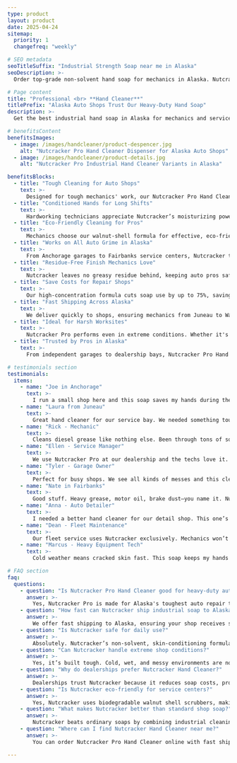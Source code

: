 ```yaml
---
type: product
layout: product
date: 2025-04-24
sitemap:
  priority: 1
  changefreq: "weekly"

# SEO metadata
seoTitleSuffix: "Industrial Strength Soap near me in Alaska"
seoDescription: >-
  Order top-grade non-solvent hand soap for mechanics in Alaska. Nutcracker Pro Hand Cleaner fights tough grime, protects hands, and ships fast. Ideal for shops, dealerships, and service centers.

# Page content
title: "Professional <br> **Hand Cleaner**"
titlePrefix: "Alaska Auto Shops Trust Our Heavy-Duty Hand Soap"
description: >-
  Get the best industrial hand soap in Alaska for mechanics and service pros. Nutcracker Pro offers non-solvent hand cleaner with fast shipping, skin conditioning, and eco-friendly ingredients for daily shop use.

# benefitsContent
benefitsImages:
  - image: /images/handcleaner/product-despencer.jpg
    alt: "Nutcracker Pro Hand Cleaner Dispenser for Alaska Auto Shops"
  - image: /images/handcleaner/product-details.jpg
    alt: "Nutcracker Pro Industrial Hand Cleaner Variants in Alaska"

benefitsBlocks:
  - title: "Tough Cleaning for Auto Shops"
    text: >-
      Designed for tough mechanics' work, our Nutcracker Pro Hand Cleaner removes heavy grease, oils, and industrial grime without damaging your skin. It's a perfect match for busy auto shops.
  - title: "Conditioned Hands for Long Shifts"
    text: >-
      Hardworking technicians appreciate Nutcracker’s moisturizing power. Frequent handwashing no longer means cracked, dry skin thanks to our emollient-rich, non-solvent formula.
  - title: "Eco-Friendly Cleaning for Pros"
    text: >-
      Mechanics choose our walnut-shell formula for effective, eco-friendly scrubbing. Protect your hands and the environment with biodegradable ingredients made for shop life.
  - title: "Works on All Auto Grime in Alaska"
    text: >-
      From Anchorage garages to Fairbanks service centers, Nutcracker tackles oil, grease, adhesives, paint, and tar. It’s built for the tough messes Alaska mechanics see every day.
  - title: "Residue-Free Finish Mechanics Love"
    text: >-
      Nutcracker leaves no greasy residue behind, keeping auto pros safe and comfortable. Enjoy clean hands that grip tools securely after every wash.
  - title: "Save Costs for Repair Shops"
    text: >-
      Our high-concentration formula cuts soap use by up to 75%, saving dealerships and repair centers serious money on shop supplies without sacrificing cleaning power.
  - title: "Fast Shipping Across Alaska"
    text: >-
      We deliver quickly to shops, ensuring mechanics from Juneau to Wasilla have industrial hand soap stocked and ready when needed. Local shipping means fewer delays.
  - title: "Ideal for Harsh Worksites"
    text: >-
      Nutcracker Pro performs even in extreme conditions. Whether it's freezing temperatures or rugged outdoor repairs, our hand cleaner works as hard as you do.
  - title: "Trusted by Pros in Alaska"
    text: >-
      From independent garages to dealership bays, Nutcracker Pro Hand Cleaner earns loyalty through real-world results, skin safety, and consistent high performance.

# testimonials section
testimonials:
  items:
    - name: "Joe in Anchorage"
      text: >-
        I run a small shop here and this soap saves my hands during the brutal winter months. Doesn’t dry them out like the old brands did.
    - name: "Laura from Juneau"
      text: >-
        Great hand cleaner for our service bay. We needed something tough that ships fast to Alaska, and this works great. No greasy feel either.
    - name: "Rick - Mechanic"
      text: >-
        Cleans diesel grease like nothing else. Been through tons of soaps and this is the one I stick with now. Fast shipping too.
    - name: "Ellen - Service Manager"
      text: >-
        We use Nutcracker Pro at our dealership and the techs love it. Cuts through oil without killing your skin. Alaska tough!
    - name: "Tyler - Garage Owner"
      text: >-
        Perfect for busy shops. We see all kinds of messes and this cleaner takes care of it quick. Plus it’s easy on the skin.
    - name: "Nate in Fairbanks"
      text: >-
        Good stuff. Heavy grease, motor oil, brake dust—you name it. Nutcracker soap clears it out without burning your skin.
    - name: "Anna - Auto Detailer"
      text: >-
        I needed a better hand cleaner for our detail shop. This one’s a game changer. Hands feel clean and soft.
    - name: "Dean - Fleet Maintenance"
      text: >-
        Our fleet service uses Nutcracker exclusively. Mechanics won’t use anything else now. Big upgrade.
    - name: "Marcus - Heavy Equipment Tech"
      text: >-
        Cold weather means cracked skin fast. This soap keeps my hands clean without making the dryness worse. Huge help.

# FAQ section
faq:
  questions:
    - question: "Is Nutcracker Pro Hand Cleaner good for heavy-duty auto work in Alaska?"
      answer: >-
        Yes, Nutcracker Pro is made for Alaska's toughest auto repair tasks. It removes thick grease and grime easily, making it ideal for both dealership service bays and independent repair shops across the state.
    - question: "How fast can Nutcracker ship industrial soap to Alaska shops?"
      answer: >-
        We offer fast shipping to Alaska, ensuring your shop receives supplies quickly and stays fully stocked for daily operations.
    - question: "Is Nutcracker safe for daily use?"
      answer: >-
        Absolutely. Nutcracker’s non-solvent, skin-conditioning formula helps mechanics wash their hands multiple times a day without irritation or dryness.
    - question: "Can Nutcracker handle extreme shop conditions?"
      answer: >-
        Yes, it’s built tough. Cold, wet, and messy environments are no problem for Nutcracker. It cleans efficiently even in harsh weather or rugged work conditions.
    - question: "Why do dealerships prefer Nutcracker Hand Cleaner?"
      answer: >-
        Dealerships trust Nutcracker because it reduces soap costs, protects techs’ hands, and consistently delivers the cleaning power needed for demanding repair jobs.
    - question: "Is Nutcracker eco-friendly for service centers?"
      answer: >-
        Yes, Nutcracker uses biodegradable walnut shell scrubbers, making it an eco-friendly choice for shops concerned about environmental standards and sustainable practices.
    - question: "What makes Nutcracker better than standard shop soap?"
      answer: >-
        Nutcracker beats ordinary soaps by combining industrial cleaning strength with skin safety. Mechanics trust it for heavy jobs without the skin damage many harsh cleaners cause.
    - question: "Where can I find Nutcracker Hand Cleaner near me?"
      answer: >-
        You can order Nutcracker Pro Hand Cleaner online with fast shipping across Alaska. We deliver straight to Anchorage, Juneau, Fairbanks, Wasilla, and more.

---
```

